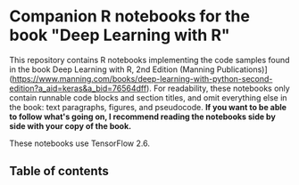 # Companion R notebooks for the book "Deep Learning with R"

This repository contains R notebooks implementing the code samples found in the book Deep Learning with R, 2nd Edition (Manning Publications)](https://www.manning.com/books/deep-learning-with-python-second-edition?a_aid=keras&a_bid=76564dff).
For readability, these notebooks only contain runnable code blocks and section titles, and omit everything else in the book: text paragraphs, figures, and pseudocode. 
**If you want to be able to follow what's going on, I recommend reading the notebooks side by side with your copy of the book.**

These notebooks use TensorFlow 2.6.

## Table of contents
